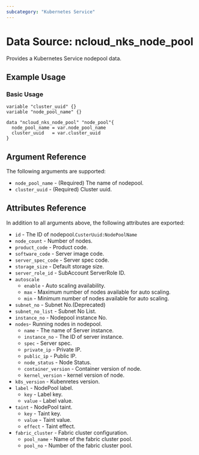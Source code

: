 ```yaml
---
subcategory: "Kubernetes Service"
---
```



# Data Source: ncloud_nks_node_pool

Provides a Kubernetes Service nodepool data.

## Example Usage

### Basic Usage

```hcl
variable "cluster_uuid" {}
variable "node_pool_name" {}

data "ncloud_nks_node_pool" "node_pool"{
  node_pool_name = var.node_pool_name
  cluster_uuid   = var.cluster_uuid
}
```

## Argument Reference

The following arguments are supported:

* `node_pool_name` - (Required) The name of nodepool.
* `cluster_uuid` - (Required) Cluster uuid.


## Attributes Reference

In addition to all arguments above, the following attributes are exported:

* `id` - The ID of nodepool.`CusterUuid:NodePoolName`
* `node_count` - Number of nodes.
* `product_code` - Product code.
* `software_code` - Server image code.
* `server_spec_code` - Server spec code.
* `storage_size` - Default storage size. 
* `server_role_id` - SubAccount ServerRole ID.
* `autoscale`
  * `enable` - Auto scaling availability.
  * `max` - Maximum number of nodes available for auto scaling.
  * `min` - Minimum number of nodes available for auto scaling.
* `subnet_no` - Subnet No.(Deprecated)
* `subnet_no_list` - Subnet No List.
* `instance_no` - Nodepool instance No.
* `nodes`- Running nodes in nodepool.
  * `name` - The name of Server instance.
  * `instance_no` - The ID of server instance.
  * `spec` - Server spec.
  * `private_ip` - Private IP.
  * `public_ip` - Public IP.
  * `node_status` - Node Status.
  * `container_version` - Container version of node.
  * `kernel_version` - kernel version of node.
* `k8s_version` - Kubenretes version.
* `label` - NodePool label.
  * `key` - Label key.
  * `value` - Label value.
* `taint` - NodePool taint.
  * `key` - Taint key.
  * `value` - Taint value.
  * `effect` - Taint effect.
* `fabric_cluster` - Fabric cluster configuration.
  * `pool_name` - Name of the fabric cluster pool.
  * `pool_no` - Number of the fabric cluster pool.
